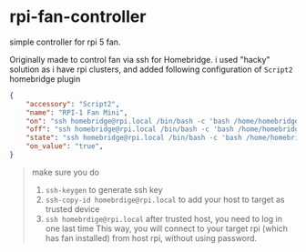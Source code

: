 # rpi-fan-controller
simple controller for rpi 5 fan. 

Originally made to control fan via ssh for Homebridge.
i used "hacky" solution as i have rpi clusters, and added following configuration of `Script2` homebridge plugin
```json
{
    "accessory": "Script2",
    "name": "RPI-1 Fan Mini",
    "on": "ssh homebridge@rpi.local /bin/bash -c 'bash /home/homebridge/.fan/controller.sh on'",
    "off": "ssh homebridge@rpi.local /bin/bash -c 'bash /home/homebridge/.fan/controller.sh off'",
    "state": "ssh homebridge@rpi.local /bin/bash -c 'bash /home/homebridge/.fan/controller.sh state'",
    "on_value": "true",
}
```
> make sure you do
> 1. `ssh-keygen` to generate ssh key
> 2. `ssh-copy-id homebrdige@rpi.local` to add your host to target as trusted device
> 3. `ssh homebrdige@rpi.local` after trusted host, you need to log in one last time
> This way, you will connect to your target rpi (which has fan installed) from host rpi, without using password.
